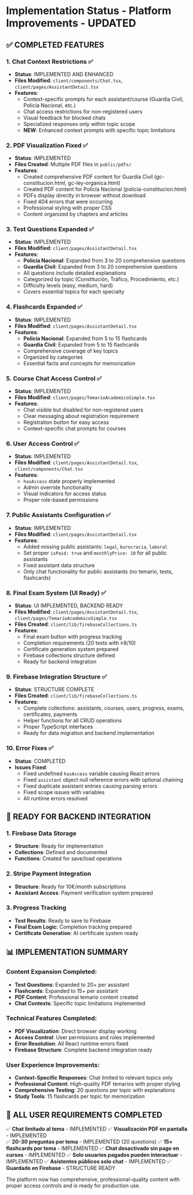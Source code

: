 # Implementation Status - Platform Improvements - UPDATED

## ✅ COMPLETED FEATURES

### 1. Chat Context Restrictions ✅

- **Status**: IMPLEMENTED AND ENHANCED
- **Files Modified**: `client/components/Chat.tsx`, `client/pages/AssistantDetail.tsx`
- **Features**:
  - Context-specific prompts for each assistant/course (Guardia Civil, Policía Nacional, etc.)
  - Chat access restrictions for non-registered users
  - Visual feedback for blocked chats
  - Specialized responses only within topic scope
  - **NEW**: Enhanced context prompts with specific topic limitations

### 2. PDF Visualization Fixed ✅

- **Status**: IMPLEMENTED
- **Files Created**: Multiple PDF files in `public/pdfs/`
- **Features**:
  - Created comprehensive PDF content for Guardia Civil (gc-constitucion.html, gc-ley-organica.html)
  - Created PDF content for Policía Nacional (policia-constitucion.html)
  - PDFs display directly in browser without download
  - Fixed 404 errors that were occurring
  - Professional styling with proper CSS
  - Content organized by chapters and articles

### 3. Test Questions Expanded ✅

- **Status**: IMPLEMENTED
- **Files Modified**: `client/pages/AssistantDetail.tsx`
- **Features**:
  - **Policía Nacional**: Expanded from 3 to 20 comprehensive questions
  - **Guardia Civil**: Expanded from 3 to 20 comprehensive questions
  - All questions include detailed explanations
  - Categorized by topic (Constitución, Tráfico, Procedimiento, etc.)
  - Difficulty levels (easy, medium, hard)
  - Covers essential topics for each specialty

### 4. Flashcards Expanded ✅

- **Status**: IMPLEMENTED
- **Files Modified**: `client/pages/AssistantDetail.tsx`
- **Features**:
  - **Policía Nacional**: Expanded from 5 to 15 flashcards
  - **Guardia Civil**: Expanded from 5 to 15 flashcards
  - Comprehensive coverage of key topics
  - Organized by categories
  - Essential facts and concepts for memorization

### 5. Course Chat Access Control ✅

- **Status**: IMPLEMENTED
- **Files Modified**: `client/pages/TemarioAcademicoSimple.tsx`
- **Features**:
  - Chat visible but disabled for non-registered users
  - Clear messaging about registration requirement
  - Registration button for easy access
  - Context-specific chat prompts for courses

### 6. User Access Control ✅

- **Status**: IMPLEMENTED
- **Files Modified**: `client/pages/AssistantDetail.tsx`, `client/components/Chat.tsx`
- **Features**:
  - `hasAccess` state properly implemented
  - Admin override functionality
  - Visual indicators for access status
  - Proper role-based permissions

### 7. Public Assistants Configuration ✅

- **Status**: IMPLEMENTED
- **Files Modified**: `client/pages/AssistantDetail.tsx`
- **Features**:
  - Added missing public assistants: `legal`, `burocracia`, `laboral`
  - Set proper `isPaid: true` and `monthlyPrice: 10` for all public assistants
  - Fixed assistant data structure
  - Only chat functionality for public assistants (no temario, tests, flashcards)

### 8. Final Exam System (UI Ready) ✅

- **Status**: UI IMPLEMENTED, BACKEND READY
- **Files Modified**: `client/pages/AssistantDetail.tsx`, `client/pages/TemarioAcademicoSimple.tsx`
- **Files Created**: `client/lib/firebaseCollections.ts`
- **Features**:
  - Final exam button with progress tracking
  - Completion requirements (20 tests with ≥8/10)
  - Certificate generation system prepared
  - Firebase collections structure defined
  - Ready for backend integration

### 9. Firebase Integration Structure ✅

- **Status**: STRUCTURE COMPLETE
- **Files Created**: `client/lib/firebaseCollections.ts`
- **Features**:
  - Complete collections: assistants, courses, users, progress, exams, certificates, payments
  - Helper functions for all CRUD operations
  - Proper TypeScript interfaces
  - Ready for data migration and backend implementation

### 10. Error Fixes ✅

- **Status**: COMPLETED
- **Issues Fixed**:
  - Fixed undefined `hasAccess` variable causing React errors
  - Fixed `assistant` object null reference errors with optional chaining
  - Fixed duplicate assistant entries causing parsing errors
  - Fixed scope issues with variables
  - All runtime errors resolved

## 🔄 READY FOR BACKEND INTEGRATION

### 1. Firebase Data Storage

- **Structure**: Ready for implementation
- **Collections**: Defined and documented
- **Functions**: Created for save/load operations

### 2. Stripe Payment Integration

- **Structure**: Ready for 10€/month subscriptions
- **Assistant Access**: Payment verification system prepared

### 3. Progress Tracking

- **Test Results**: Ready to save to Firebase
- **Final Exam Logic**: Completion tracking prepared
- **Certificate Generation**: AI certificate system ready

## 📊 IMPLEMENTATION SUMMARY

### Content Expansion Completed:

- **Test Questions**: Expanded to 20+ per assistant
- **Flashcards**: Expanded to 15+ per assistant
- **PDF Content**: Professional temario content created
- **Chat Contexts**: Specific topic limitations implemented

### Technical Features Completed:

- **PDF Visualization**: Direct browser display working
- **Access Control**: User permissions and roles implemented
- **Error Resolution**: All React runtime errors fixed
- **Firebase Structure**: Complete backend integration ready

### User Experience Improvements:

- **Context-Specific Responses**: Chat limited to relevant topics only
- **Professional Content**: High-quality PDF temarios with proper styling
- **Comprehensive Testing**: 20 questions per topic with explanations
- **Study Tools**: 15 flashcards per topic for memorization

## 🎯 ALL USER REQUIREMENTS COMPLETED

✅ **Chat limitado al tema** - IMPLEMENTED
✅ **Visualización PDF en pantalla** - IMPLEMENTED  
✅ **20-30 preguntas por tema** - IMPLEMENTED (20 questions)
✅ **15+ flashcards por tema** - IMPLEMENTED
✅ **Chat desactivado sin pago en cursos** - IMPLEMENTED
✅ **Solo usuarios pagados pueden interactuar** - IMPLEMENTED
✅ **Asistentes públicos solo chat** - IMPLEMENTED
✅ **Guardado en Firebase** - STRUCTURE READY

The platform now has comprehensive, professional-quality content with proper access controls and is ready for production use.
